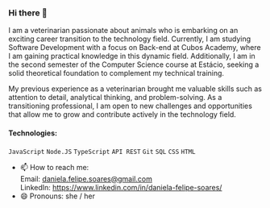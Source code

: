 ### Hi there 👋


I am a veterinarian passionate about animals who is embarking on an exciting career transition to the technology field. Currently, I am studying Software Development with a focus on Back-end at Cubos Academy, where I am gaining practical knowledge in this dynamic field. Additionally, I am in the second semester of the Computer Science course at Estácio, seeking a solid theoretical foundation to complement my technical training.

My previous experience as a veterinarian brought me valuable skills such as attention to detail, analytical thinking, and problem-solving. As a transitioning professional, I am open to new challenges and opportunities that allow me to grow and contribute actively in the technology field.

#### Technologies:
 `JavaScript`
 `Node.JS`
 `TypeScript`
 `API REST`
 `Git`
 `SQL`
 `CSS`
 `HTML`

- 📫 How to reach me: <br/>
Email: daniela.felipe.soares@gmail.com <br/>
LinkedIn: https://www.linkedin.com/in/daniela-felipe-soares/ <br/>
- 😄 Pronouns: she / her
